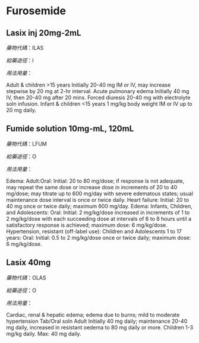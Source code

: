 # Furosemide

## Lasix inj 20mg-2mL

*藥物代碼*：ILAS

*給藥途徑*：I

*用法用量*：

Adult & children >15 years Initially 20-40 mg IM or IV, may increase stepwise by 20 mg at 2-hr interval. Acute pulmonary edema Initially 40 mg IV, then 20-40 mg after 20 mins. Forced diuresis 20-40 mg with electrolyte soln infusion. Infant & children <15 years 1 mg/kg body weight IM or IV up to 20 mg daily.

## Fumide solution 10mg-mL, 120mL

*藥物代碼*：LFUM

*給藥途徑*：O

*用法用量*：

Edema: Adult:Oral: Initial: 20 to 80 mg/dose; if response is not adequate, may repeat the same dose or increase dose in increments of 20 to 40 mg/dose; may titrate up to 600 mg/day with severe edematous states; usual maintenance dose interval is once or twice daily. Heart failure: Initial: 20 to 40 mg once or twice daily; maximum 600 mg/day. Edema: Infants, Children, and Adolescents: Oral: Initial: 2 mg/kg/dose increased in increments of 1 to 2 mg/kg/dose with each succeeding dose at intervals of 6 to 8 hours until a satisfactory response is achieved; maximum dose: 6 mg/kg/dose. Hypertension, resistant (off-label use): Children and Adolescents 1 to 17 years: Oral: Initial: 0.5 to 2 mg/kg/dose once or twice daily; maximum dose: 6 mg/kg/dose. 

## Lasix 40mg

*藥物代碼*：OLAS

*給藥途徑*：O

*用法用量*：

Cardiac, renal & hepatic edema; edema due to burns; mild to moderate hypertension Tab/Oral soln Adult Initially 40 mg daily; maintenance 20-40 mg daily, increased in resistant oedema to 80 mg daily or more. Children 1-3 mg/kg daily. Max: 40 mg daily.

